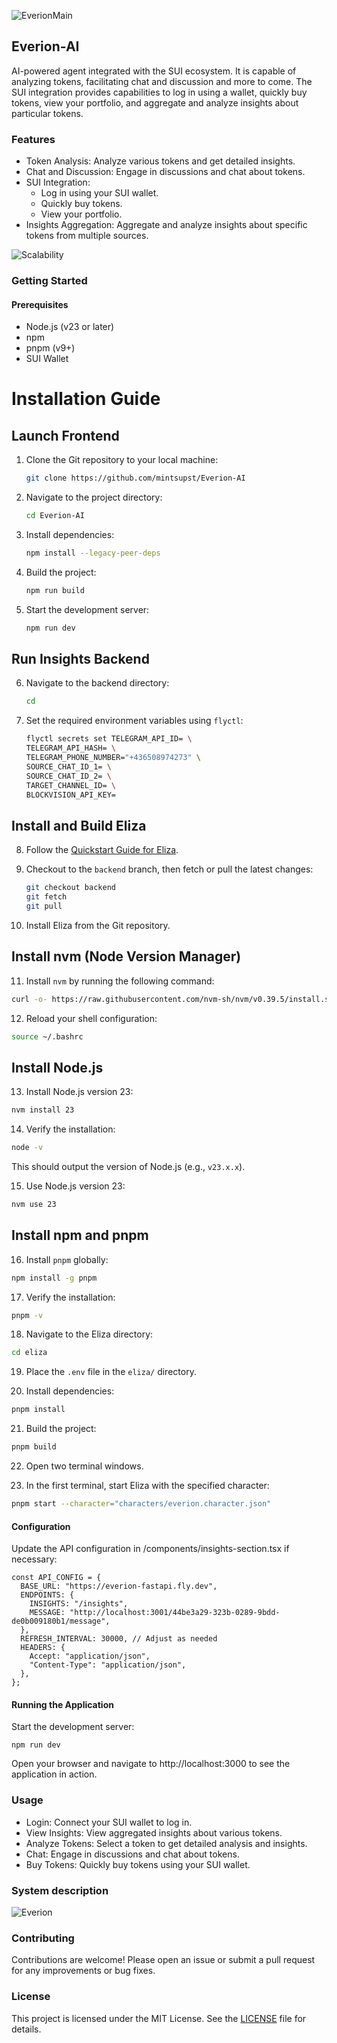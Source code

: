 
![EverionMain](https://github.com/user-attachments/assets/3b174559-60e6-4ca0-b629-37d8f49e1d1e)

## Everion-AI

AI-powered agent integrated with the SUI ecosystem. It is capable of analyzing tokens, facilitating chat and discussion and more to come. The SUI integration provides capabilities to log in using a wallet, quickly buy tokens, view your portfolio, and aggregate and analyze insights about particular tokens.

### Features

- Token Analysis: Analyze various tokens and get detailed insights.
- Chat and Discussion: Engage in discussions and chat about tokens.
- SUI Integration:
  - Log in using your SUI wallet.
  - Quickly buy tokens.
  - View your portfolio.
- Insights Aggregation: Aggregate and analyze insights about specific tokens from multiple sources.

![Scalability](https://github.com/user-attachments/assets/a47a0094-110f-4724-a044-8fd233094b90)


### Getting Started

#### Prerequisites

- Node.js (v23 or later)
- npm
- pnpm (v9+)
- SUI Wallet

# Installation Guide

## Launch Frontend

1. Clone the Git repository to your local machine:

   ```bash
   git clone https://github.com/mintsupst/Everion-AI
   ```

2. Navigate to the project directory:

   ```bash
   cd Everion-AI
   ```

3. Install dependencies:

   ```bash
   npm install --legacy-peer-deps
   ```

4. Build the project:

   ```bash
   npm run build
   ```

5. Start the development server:

   ```bash
   npm run dev
   ```

## Run Insights Backend

6. Navigate to the backend directory:

   ```bash
   cd
   ```

7. Set the required environment variables using `flyctl`:

   ```bash
   flyctl secrets set TELEGRAM_API_ID= \
   TELEGRAM_API_HASH= \
   TELEGRAM_PHONE_NUMBER="+436508974273" \
   SOURCE_CHAT_ID_1= \
   SOURCE_CHAT_ID_2= \
   TARGET_CHANNEL_ID= \
   BLOCKVISION_API_KEY=
   ```

## Install and Build Eliza

8. Follow the [Quickstart Guide for Eliza](https://elizaos.github.io/eliza/docs/quickstart/).

9. Checkout to the `backend` branch, then fetch or pull the latest changes:

   ```bash
   git checkout backend
   git fetch
   git pull
   ```

10. Install Eliza from the Git repository.

## Install nvm (Node Version Manager)

11. Install `nvm` by running the following command:

   ```bash
   curl -o- https://raw.githubusercontent.com/nvm-sh/nvm/v0.39.5/install.sh | bash
   ```

12. Reload your shell configuration:

   ```bash
   source ~/.bashrc
   ```

## Install Node.js

13. Install Node.js version 23:

   ```bash
   nvm install 23
   ```

14. Verify the installation:

   ```bash
   node -v
   ```

   This should output the version of Node.js (e.g., `v23.x.x`).

15. Use Node.js version 23:

   ```bash
   nvm use 23
   ```

## Install npm and pnpm

16. Install `pnpm` globally:

   ```bash
   npm install -g pnpm
   ```

17. Verify the installation:

   ```bash
   pnpm -v
   ```

18. Navigate to the Eliza directory:

   ```bash
   cd eliza
   ```

19. Place the `.env` file in the `eliza/` directory.

20. Install dependencies:

   ```bash
   pnpm install
   ```

21. Build the project:

   ```bash
   pnpm build
   ```

22. Open two terminal windows.

23. In the first terminal, start Eliza with the specified character:

   ```bash
   pnpm start --character="characters/everion.character.json"
   ```

#### Configuration

Update the API configuration in /components/insights-section.tsx if necessary:

```
const API_CONFIG = {
  BASE_URL: "https://everion-fastapi.fly.dev",
  ENDPOINTS: {
    INSIGHTS: "/insights",
    MESSAGE: "http://localhost:3001/44be3a29-323b-0289-9bdd-de0b009180b1/message",
  },
  REFRESH_INTERVAL: 30000, // Adjust as needed
  HEADERS: {
    Accept: "application/json",
    "Content-Type": "application/json",
  },
};
```

#### Running the Application

Start the development server:

```
npm run dev
```

Open your browser and navigate to http://localhost:3000 to see the application in action.

### Usage

- Login: Connect your SUI wallet to log in.
- View Insights: View aggregated insights about various tokens.
- Analyze Tokens: Select a token to get detailed analysis and insights.
- Chat: Engage in discussions and chat about tokens.
- Buy Tokens: Quickly buy tokens using your SUI wallet.

### System description

![Everion](https://github.com/user-attachments/assets/a8f04234-6230-438b-877e-404991962c21)


### Contributing

Contributions are welcome! Please open an issue or submit a pull request for any improvements or bug fixes.

### License

This project is licensed under the MIT License. See the [LICENSE](LICENSE) file for details.
